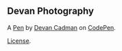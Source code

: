 Devan Photography
-----------------


A [Pen](http://codepen.io/DEVANCADMAN/pen/jrNZBJ) by [Devan Cadman](http://codepen.io/DEVANCADMAN) on [CodePen](http://codepen.io/).

[License](http://codepen.io/DEVANCADMAN/pen/jrNZBJ/license).